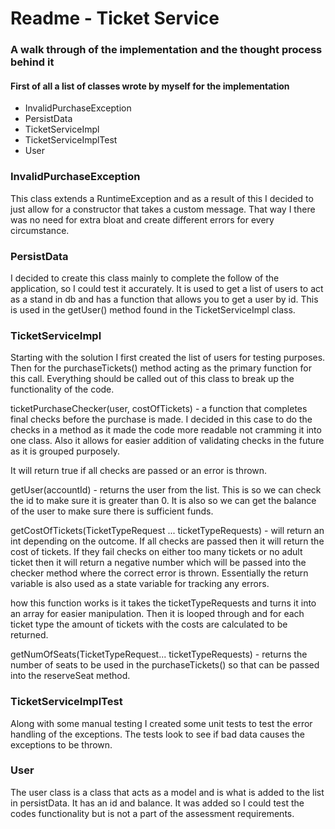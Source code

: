 # Readme - Ticket Service

### A walk through of the implementation and the thought process behind it

#### First of all a list of classes wrote by myself for the implementation
* InvalidPurchaseException
* PersistData
* TicketServiceImpl
* TicketServiceImplTest
* User

### InvalidPurchaseException
This class extends a RuntimeException and as a result of this I decided to just allow for a constructor that takes a custom message. That way I there was no need for extra bloat and create different errors for every circumstance.

### PersistData
I decided to create this class mainly to complete the follow of the application, so I could test it accurately. It is used to get a list of users to act as a stand in db and has a function that allows you to get a user by id. This is used in the getUser() method found in the TicketServiceImpl class.

### TicketServiceImpl
Starting with the solution I first created the list of users for testing purposes. Then for the purchaseTickets() method acting as the primary function for this call. Everything should be called out of this class to break up the functionality of the code.

ticketPurchaseChecker(user, costOfTickets) - a function that completes final checks before the purchase is made. I decided in this case to do the checks in a method as it made the code more readable not cramming it into one class. Also it allows for easier addition of validating checks in the future as it is grouped purposely. 

It will return true if all checks are passed or an error is thrown.


getUser(accountId) - returns the user from the list. This is so we can check the id to make sure it is greater than 0. It is also so we can get the balance of the user to make sure there is sufficient funds.

getCostOfTickets(TicketTypeRequest ... ticketTypeRequests) - will return an int depending on the outcome. If all checks are passed then it will return the cost of tickets. If they fail checks on either too many tickets or no adult ticket then it will return a negative number which will be passed into the checker method where the correct error is thrown. Essentially the return variable is also used as a state variable for tracking any errors. 

how this function works is it takes the ticketTypeRequests and turns it into an array for easier manipulation. Then it is looped through and for each ticket type the amount of tickets with the costs are calculated to be returned. 

getNumOfSeats(TicketTypeRequest... ticketTypeRequests) - returns the number of seats to be used in the purchaseTickets() so that can be passed into the reserveSeat method.

### TicketServiceImplTest 
Along with some manual testing I created some unit tests to test the error handling of the exceptions. The tests look to see if bad data causes the exceptions to be thrown.

### User
The user class is a class that acts as a model and is what is added to the list in persistData. It has an id and balance. It was added so I could test the codes functionality but is not a part of the assessment requirements. 
